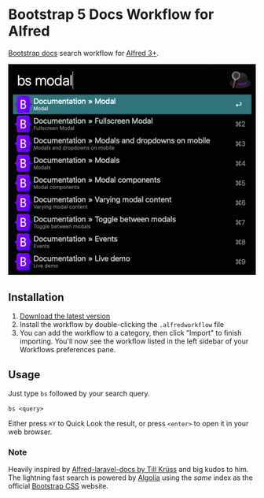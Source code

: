 # Bootstrap 5 Docs Workflow for Alfred

[Bootstrap docs](https://getbootstrap.com/docs) search workflow for [Alfred 3+](https://www.alfredapp.com).

![Screenshot](screenshot.png)

## Installation

1. [Download the latest version](https://github.com/jerryklimcik/alfred-bootstrap-docs/releases/download/0.1.1/Bootstrap.Docs.alfredworkflow)
2. Install the workflow by double-clicking the `.alfredworkflow` file
3. You can add the workflow to a category, then click "Import" to finish importing. You'll now see the workflow listed in the left sidebar of your Workflows preferences pane.

## Usage

Just type `bs` followed by your search query.

```
bs <query>
```

Either press `⌘Y` to Quick Look the result, or press `<enter>` to open it in your web browser.

### Note

Heavily inspired by [Alfred-laravel-docs by Till Krüss](https://github.com/tillkruss/alfred-laravel-docs) and big kudos to him.
The lightning fast search is powered by [Algolia](https://www.algolia.com) using the _same_ index as the official [Bootstrap CSS](https://getbootstrap.com) website.

